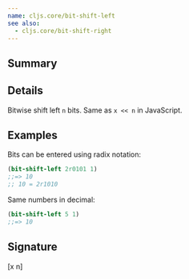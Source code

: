 ```yaml
---
name: cljs.core/bit-shift-left
see also:
  - cljs.core/bit-shift-right
---
```


## Summary

## Details

Bitwise shift left `n` bits.  Same as `x << n` in JavaScript.

## Examples

Bits can be entered using radix notation:

```clj
(bit-shift-left 2r0101 1)
;;=> 10
;; 10 = 2r1010
```

Same numbers in decimal:

```clj
(bit-shift-left 5 1)
;;=> 10
```

## Signature
[x n]
